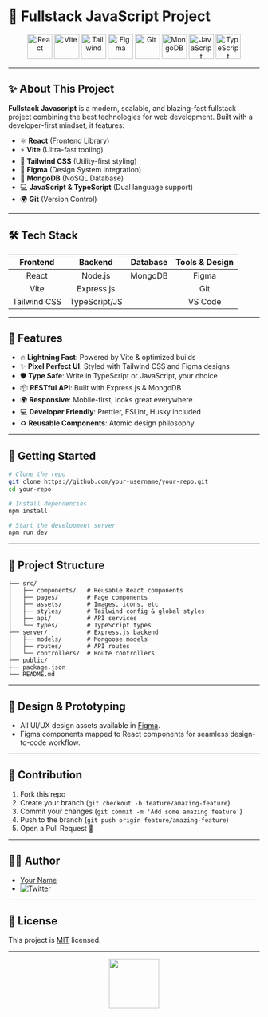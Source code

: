 # 🚀 Fullstack JavaScript Project

<p align="center">
  <img src="https://cdn.jsdelivr.net/gh/devicons/devicon/icons/react/react-original.svg" alt="React" width="50" />
  <img src="https://cdn.jsdelivr.net/gh/devicons/devicon/icons/vite/vite-original.svg" alt="Vite" width="50" />
  <img src="https://cdn.jsdelivr.net/gh/devicons/devicon/icons/tailwindcss/tailwindcss-plain.svg" alt="Tailwind" width="50" />
  <img src="https://cdn.jsdelivr.net/gh/devicons/devicon/icons/figma/figma-original.svg" alt="Figma" width="50" />
  <img src="https://cdn.jsdelivr.net/gh/devicons/devicon/icons/git/git-original.svg" alt="Git" width="50" />
  <img src="https://cdn.jsdelivr.net/gh/devicons/devicon/icons/mongodb/mongodb-original.svg" alt="MongoDB" width="50" />
  <img src="https://cdn.jsdelivr.net/gh/devicons/devicon/icons/javascript/javascript-original.svg" alt="JavaScript" width="50" />
  <img src="https://cdn.jsdelivr.net/gh/devicons/devicon/icons/typescript/typescript-original.svg" alt="TypeScript" width="50" />
</p>

---

## ✨ About This Project

**Fullstack Javascript** is a modern, scalable, and blazing-fast fullstack project combining the best technologies for web development. Built with a developer-first mindset, it features:

- ⚛️ **React** (Frontend Library)
- ⚡ **Vite** (Ultra-fast tooling)
- 🎨 **Tailwind CSS** (Utility-first styling)
- 📝 **Figma** (Design System Integration)
- 🌱 **MongoDB** (NoSQL Database)
- 💻 **JavaScript & TypeScript** (Dual language support)
- 🌍 **Git** (Version Control)

---

## 🛠️ Tech Stack

| Frontend      | Backend         | Database   | Tools & Design |
| :---:         | :---:           | :---:      | :---:          |
| React         | Node.js         | MongoDB    | Figma          |
| Vite          | Express.js      |            | Git            |
| Tailwind CSS  | TypeScript/JS   |            | VS Code        |

---

## 🚦 Features

- 🔥 **Lightning Fast**: Powered by Vite & optimized builds
- ✨ **Pixel Perfect UI**: Styled with Tailwind CSS and Figma designs
- 🛡️ **Type Safe**: Write in TypeScript or JavaScript, your choice
- 📦 **RESTful API**: Built with Express.js & MongoDB
- 🌍 **Responsive**: Mobile-first, looks great everywhere
- 💻 **Developer Friendly**: Prettier, ESLint, Husky included
- ♻️ **Reusable Components**: Atomic design philosophy

---

## 🚀 Getting Started

```bash
# Clone the repo
git clone https://github.com/your-username/your-repo.git
cd your-repo

# Install dependencies
npm install

# Start the development server
npm run dev
```

---

## 📁 Project Structure

```
├── src/
│   ├── components/   # Reusable React components
│   ├── pages/        # Page components
│   ├── assets/       # Images, icons, etc
│   ├── styles/       # Tailwind config & global styles
│   ├── api/          # API services
│   └── types/        # TypeScript types
├── server/           # Express.js backend
│   ├── models/       # Mongoose models
│   ├── routes/       # API routes
│   └── controllers/  # Route controllers
├── public/
├── package.json
└── README.md
```

---

## 🎨 Design & Prototyping

- All UI/UX design assets available in [Figma](https://www.figma.com/).
- Figma components mapped to React components for seamless design-to-code workflow.

---

## 🌟 Contribution

1. Fork this repo
2. Create your branch (`git checkout -b feature/amazing-feature`)
3. Commit your changes (`git commit -m 'Add some amazing feature'`)
4. Push to the branch (`git push origin feature/amazing-feature`)
5. Open a Pull Request 🚀

---

## 👨‍💻 Author

- [Your Name](https://github.com/StarxFarm)
- [![Twitter](https://img.shields.io/badge/Twitter-@yourhandle-1da1f2?style=flat&logo=twitter&logoColor=white)](https://twitter.com/yourhandle)

---

## 📝 License

This project is [MIT](LICENSE) licensed.

---

<p align="center">
  <img src="https://raw.githubusercontent.com/github/explore/main/topics/fullstack/fullstack.png" width="100"/>
</p>
